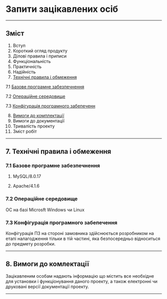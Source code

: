 # Запити зацікавлених осіб
***
## Зміст

1. Вступ
2. Короткий огляд продукту
3. Ділові правила і приписи
4. Функціональність
5. Практичність
6. Надійність
7. [Технічні правила і обмеження](https://github.com/MkZb/ODB/blob/Moroz/doc/requests.md#7-технічні-правила-і-обмеження)

  7.1 [Базове програмне забезпечнення](https://github.com/MkZb/ODB/blob/Moroz/doc/requests.md#71-базове-програмне-забезпечнення)
  
  7.2 [Операційне середовище](https://github.com/MkZb/ODB/blob/Moroz/doc/requests.md#73-конфігурація-програмного-забепечення)
  
  7.3 [Конфігурація програмного забепеченн](https://github.com/MkZb/ODB/blob/Moroz/doc/requests.md#73-конфігурація-програмного-забепечення)
  
8. [Вимоги до комплектації](https://github.com/MkZb/ODB/blob/Moroz/doc/requests.md#8-вимоги-до-комлектації)
9. Вимоги до документації
10. Тривалість проекту
11. Зміст робіт
***
## 7. Технічні правила і обмеження

### 7.1 Базове програмне забезпечнення
  1. MySQL/8.0.17

  2. Apache/4.1.6

### 7.2 Операційне середовище

ОС на базі Microsft Windows чи Linux

### 7.3 Конфігурація програмного забепечення

Конфігурація ПЗ на стороні замовника здійснюється розробником на етапі налагодження тільки в тій частині, яка безпосередньо відноситься до предмету розробки.
***

## 8. Вимоги до комлектації

Зацікавленим особам надають інформацію що містить все необхідне для установки і функціонування даного проекту, а також електронні чи друковані версії документації проекту.
***
